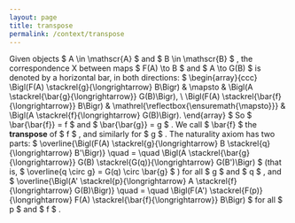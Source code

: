```yaml
---
layout: page
title: transpose
permalink: /context/transpose
---
```

Given objects $ A \in \mathscr{A} $ and $ B \in \mathscr{B} $ , the correspondence X between maps $ F(A) \to B $ and $ A \to G(B) $ is denoted by a horizontal bar, in both directions: $ \begin{array}{ccc} \Bigl(F(A) \stackrel{g}{\longrightarrow} B\Bigr) & \mapsto & \Bigl(A \stackrel{\bar{g}{\longrightarrow}} G(B)\Bigr), \ \Bigl(F(A) \stackrel{\bar{f}{\longrightarrow}} B\Bigr) & \mathrel{\reflectbox{\ensuremath{\mapsto}}} & \Bigl(A \stackrel{f}{\longrightarrow} G(B)\Bigr). \end{array} $ So $ \bar{\bar{f}} = f $ and $ \bar{\bar{g}} = g $ . We call $ \bar{f} $ the **transpose** of $ f $ , and similarly for $ g $ . The naturality axiom has two parts: $ \overline{\Bigl(F(A) \stackrel{g}{\longrightarrow} B \stackrel{q}{\longrightarrow} B'\Bigr)} \quad = \quad \Bigl(A \stackrel{\bar{g}{\longrightarrow}} G(B) \stackrel{G(q)}{\longrightarrow} G(B')\Bigr) $ (that is, $ \overline{q \circ g} = G(q) \circ \bar{g} $ ) for all $ g $ and $ q $ , and $ \overline{\Bigl(A' \stackrel{p}{\longrightarrow} A \stackrel{f}{\longrightarrow} G(B)\Bigr)} \quad = \quad \Bigl(F(A') \stackrel{F(p)}{\longrightarrow} F(A) \stackrel{\bar{f}{\longrightarrow}} B\Bigr) $ for all $ p $ and $ f $ .

